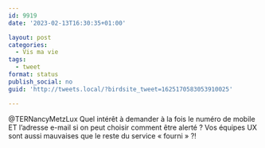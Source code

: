 ```yaml
---
id: 9919
date: '2023-02-13T16:30:35+01:00'

layout: post
categories:
  - Vis ma vie
tags:
  - tweet
format: status
publish_social: no
guid: 'http://tweets.local/?birdsite_tweet=1625170583053910025'

---
```


@TERNancyMetzLux Quel intérêt à demander à la fois le numéro de mobile ET l’adresse e-mail si on peut choisir comment être alerté ? Vos équipes UX sont aussi mauvaises que le reste du service « fourni » ?!